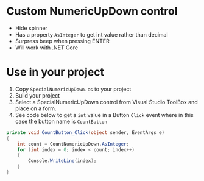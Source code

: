 ﻿# Custom NumericUpDown control

- Hide spinner
- Has a property `AsInteger` to get int value rather than decimal
- Surpress beep when pressing ENTER
- Will work with .NET Core

# Use in your project

1. Copy `SpecialNumericUpDown.cs` to your project
2. Build your project
3. Select a SpecialNumericUpDown control from Visual Studio ToolBox and place on a form.
4. See code below to get a `int` value in a Button `Click` event where in this case the button name is `CountButton`

```csharp
private void CountButton_Click(object sender, EventArgs e)
{
    int count = CountNumericUpDown.AsInteger;
    for (int index = 0; index < count; index++)
    {
        Console.WriteLine(index);
    }
}
```